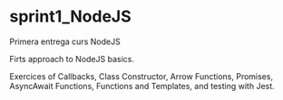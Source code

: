 # sprint1_NodeJS
Primera entrega curs NodeJS

Firts approach to NodeJS basics.


Exercices of Callbacks, Class Constructor, Arrow Functions, Promises, AsyncAwait Functions, Functions and Templates, and testing with Jest.
